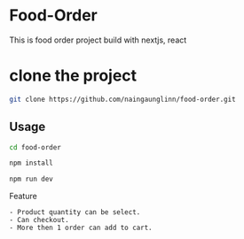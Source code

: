# Food-Order
This is food order project build with nextjs, react
# clone the project
```bash
git clone https://github.com/naingaunglinn/food-order.git

```

## Usage

```bash
cd food-order

npm install 

npm run dev
```

Feature
```
- Product quantity can be select.
- Can checkout.
- More then 1 order can add to cart.